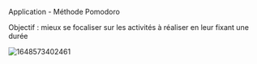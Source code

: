 Application - Méthode Pomodoro

Objectif : mieux se focaliser sur les activités à réaliser en leur fixant une durée 



![1648573402461](https://user-images.githubusercontent.com/77495411/160705925-feb47313-e85d-4d8f-aa97-f11d0cef5ace.jpg)
